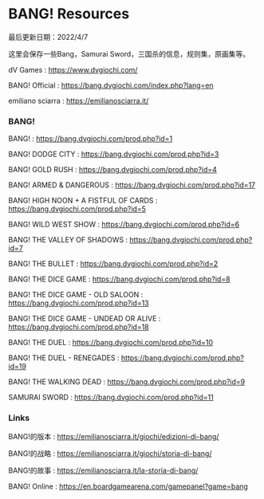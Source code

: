 # BANG! Resources

最后更新日期：2022/4/7

这里会保存一些Bang，Samurai Sword，三国杀的信息，规则集，原画集等。

dV Games : https://www.dvgiochi.com/

BANG! Official : https://bang.dvgiochi.com/index.php?lang=en

emiliano sciarra : https://emilianosciarra.it/

### BANG!

BANG! : https://bang.dvgiochi.com/prod.php?id=1

BANG! DODGE CITY : https://bang.dvgiochi.com/prod.php?id=3

BANG! GOLD RUSH : https://bang.dvgiochi.com/prod.php?id=4

BANG! ARMED & DANGEROUS : https://bang.dvgiochi.com/prod.php?id=17

BANG! HIGH NOON + A FISTFUL OF CARDS : https://bang.dvgiochi.com/prod.php?id=5

BANG! WILD WEST SHOW : https://bang.dvgiochi.com/prod.php?id=6

BANG! THE VALLEY OF SHADOWS : https://bang.dvgiochi.com/prod.php?id=7

BANG! THE BULLET : https://bang.dvgiochi.com/prod.php?id=2

BANG! THE DICE GAME : https://bang.dvgiochi.com/prod.php?id=8

BANG! THE DICE GAME - OLD SALOON : https://bang.dvgiochi.com/prod.php?id=13

BANG! THE DICE GAME - UNDEAD OR ALIVE : https://bang.dvgiochi.com/prod.php?id=18

BANG! THE DUEL : https://bang.dvgiochi.com/prod.php?id=10

BANG! THE DUEL - RENEGADES : https://bang.dvgiochi.com/prod.php?id=19

BANG! THE WALKING DEAD : https://bang.dvgiochi.com/prod.php?id=9

SAMURAI SWORD : https://bang.dvgiochi.com/prod.php?id=11

### Links

BANG!的版本 : https://emilianosciarra.it/giochi/edizioni-di-bang/

BANG!的战略 : https://emilianosciarra.it/giochi/storia-di-bang/

BANG!的故事 : https://emilianosciarra.it/la-storia-di-bang/

BANG! Online : https://en.boardgamearena.com/gamepanel?game=bang
